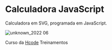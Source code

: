 # Calculadora JavaScript

Calculadora em SVG, programada em JavaScript.

![unknown_2022 06](https://user-images.githubusercontent.com/93630038/172530400-c4a9d41e-fef0-49b7-8254-47bd5f982432.gif)

Curso da [Hcode](https://github.com/hcodebr) Treinamentos
